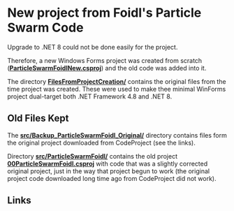 
# New project from Foidl's Particle Swarm Code

Upgrade to .NET 8 could not be done easily for the project.

Therefore, a new Windows Forms project was created from scratch (**[ParticleSwarmFoidlNew.csproj](./src/ParticleSwarmFoidlNew/ParticleSwarmFoidlNew.csproj)**) and the old code was added into it.

The directory **[FilesFromProjectCreation/](./src/ParticleSwarmFoidlNew/FilesFromProjectCreation/)** contains the original files from the time project was created. These were used to make thee minimal WinForms project dual-target both .NET Framework 4.8 and .NET 8.


## Old Files Kept

The **[src/Backup_ParticleSwarmFoidl_Original/](./src/Backup_ParticleSwarmFoidl_Original/)** directory contains files form the original project downloaded from CodeProject (see the links).

Directory **[src/ParticleSwarmFoidl/](./src/ParticleSwarmFoidl/)** contains the old project **[00ParticleSwarmFoidl.csproj](./src/ParticleSwarmFoidl/00ParticleSwarmFoidl.csproj)** with code that was a slightly corrected original project, just in the way that project begun to work (the original project code downloaded long time ago from CodeProject did not work).

## Links


